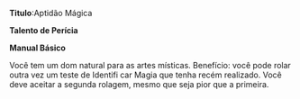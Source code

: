 **Titulo**:Aptidão Mágica

**Talento de Perícia**

**Manual Básico**

 Você tem um dom natural para as artes místicas. Benefício: você pode rolar outra vez um teste de Identifi car Magia que tenha recém realizado. Você deve aceitar a segunda rolagem, mesmo que seja pior que a primeira.
